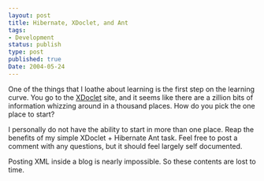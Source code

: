 ```yaml
---
layout: post
title: Hibernate, XDoclet, and Ant
tags:
- Development
status: publish
type: post
published: true
Date: 2004-05-24
---
```

One of the things that I loathe about learning is the first step on the learning curve.  You go to the [XDoclet](https://xdoclet.sourceforge.net) site, and it seems like there are a zillion bits of information whizzing around in a thousand places.  How do you pick the one place to start?

I personally do not have the ability to start in more than one place.  Reap the benefits of my simple XDoclet + Hibernate Ant task.  Feel free to post a comment with any questions, but it should feel largely self documented.

Posting <span class="caps">XML</span> inside a blog is nearly impossible.  So these contents are lost to time.
